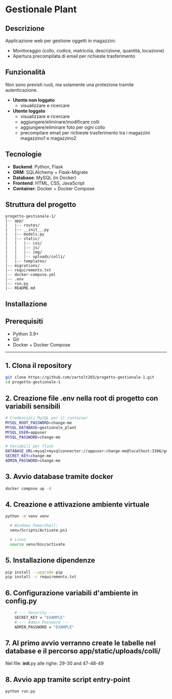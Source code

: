 # Gestionale Plant


## Descrizione

Applicazione web per gestione oggetti in magazzini:
- Monitoraggio (collo, codice, matricola, descrizione, quantità, locazione)
- Apertura precompilata di email per richieste trasferimento


## Funzionalità

Non sono previsti ruoli, ma solamente una protezione tramite autenticazione.

- **Utente non loggato**
    - visualizzare e ricercare
- **Utente loggato**
    - visualizzare e ricercare
    - aggiungere/eliminare/modificare colli
    - aggiungere/eliminare foto per ogni collo
    - precompilare email per richieste trasferimento tra i magazzini magazzino1 e magazzino2


## Tecnologie
- **Backend**: Python, Flask
- **ORM**: SQLAlchemy + Flask-Migrate
- **Database**: MySQL (in Docker)
- **Frontend**: HTML, CSS, JavaScript
- **Container**: Docker + Docker Compose

## Struttura del progetto
```text
progetto-gestionale-1/
|-- app/
|   |-- routes/
|   |-- __init__.py
|   |-- models.py
|   |-- static/
|   |   |-- css/
|   |   |-- js/
|   |   |-- img/
|   |   |-- uploads/colli/
|   |-- templates/
|-- migrations/  
|-- requirements.txt
|-- docker-compose.yml
|-- .env 
|-- run.py
|-- README.md
```

## Installazione


## Prerequisiti 

- Python 3.9+
- Git
- Docker + Docker Compose

---


## 1. Clona il repository

```bash
git clone https://github.com/zartolt203/progetto-gestionale-1.git
cd progetto-gestionale-1
```

## 2. Creazione file .env nella root di progetto con variabili sensibili

```bash
# Credenziali MySQL per il container
MYSQL_ROOT_PASSWORD=change-me
MYSQL_DATABASE=gestionale_plant
MYSQL_USER=appuser
MYSQL_PASSWORD=change-me

# Variabili per flask
DATABASE_URL=mysql+mysqlconnector://appuser:change-me@localhost:3306/gestionale_plant
SECRET_KEY=change-me
ADMIN_PASSWORD=change-me
```

## 3. Avvio database tramite docker

```bash
docker compose up -d
```

## 4. Creazione e attivazione ambiente virtuale

```bash
python -m venv venv

  # Windows PowerShell:
  venv/Scripts/Activate.ps1

  # Linux
  source venv/bin/activate
  ```

## 5. Installazione dipendenze

```bash
pip install --upgrade pip
pip install -r requirements.txt
```

## 6. Configurazione variabili d'ambiente in config.py

```bash
    # --- Security ---
    SECRET_KEY = "EXAMPLE"
    # --- Admin Password ---
    ADMIN_PASSWORD = "EXAMPLE"
```

## 7. Al primo avvio verranno create le tabelle nel database e il percorso app/static/uploads/colli/
Nel file: __init__.py alle righe: 29-30 and 47-48-49

## 8. Avvio app tramite script entry-point

```bash
python run.py
```